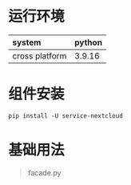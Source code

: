 # 运行环境

|system |python | 
|:------|:------|      
|cross platform |3.9.16|

# 组件安装

```shell
pip install -U service-nextcloud 
```

# 基础用法

> facade.py

```python

```
